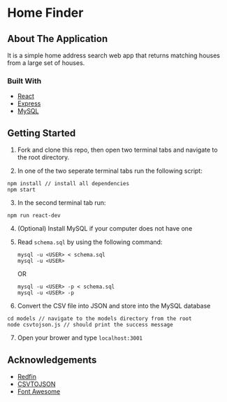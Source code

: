 # Home Finder

## About The Application

It is a simple home address search web app that returns matching houses from a large set of houses.

### Built With

* [React](https://reactjs.org/)
* [Express](http://expressjs.com/)
* [MySQL](https://www.mysql.com/)

## Getting Started

1. Fork and clone this repo, then open two terminal tabs and navigate to the root directory.

2. In one of the two seperate terminal tabs run the following script:
  ```
  npm install // install all dependencies
  npm start
  ```

3. In the second terminal tab run:
  ```
  npm run react-dev
  ```

4. (Optional) Install MySQL if your computer does not have one

5. Read ```schema.sql``` by using the following command:
    ```
    mysql -u <USER> < schema.sql
    mysql -u <USER>
    ```
    OR
    ```
    mysql -u <USER> -p < schema.sql
    mysql -u <USER> -p
    ```

6. Convert the CSV file into JSON and store into the MySQL database
  ```
  cd models // navigate to the models directory from the root
  node csvtojson.js // should print the success message
  ```

7. Open your brower and type ```localhost:3001```

## Acknowledgements

* [Redfin](https://www.redfin.com/)
* [CSVTOJSON](hhttps://www.npmjs.com/package/csvtojson)
* [Font Awesome](https://fontawesome.com)